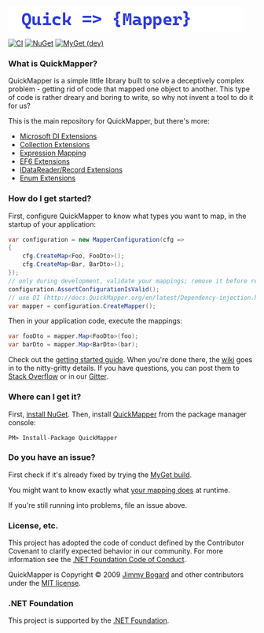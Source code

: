 <img src="https://github.com/akbarbuneri/QuickMapper/blob/main/Logo.png?raw=true" alt="QuickMapper">

[![CI](https://github.com/QuickMapper/QuickMapper/workflows/CI/badge.svg)](https://github.com/QuickMapper/QuickMapper/actions?query=workflow%3ACI)
[![NuGet](http://img.shields.io/nuget/v/QuickMapper.svg)](https://www.nuget.org/packages/QuickMapper/)
[![MyGet (dev)](https://img.shields.io/myget/QuickMapperdev/v/QuickMapper.svg)](https://myget.org/feed/QuickMapperdev/package/nuget/QuickMapper)

### What is QuickMapper?

QuickMapper is a simple little library built to solve a deceptively complex problem - getting rid of code that mapped one object to another. This type of code is rather dreary and boring to write, so why not invent a tool to do it for us?

This is the main repository for QuickMapper, but there's more:

* [Microsoft DI Extensions](https://github.com/QuickMapper/QuickMapper.Extensions.Microsoft.DependencyInjection)
* [Collection Extensions](https://github.com/QuickMapper/QuickMapper.Collection)
* [Expression Mapping](https://github.com/QuickMapper/QuickMapper.Extensions.ExpressionMapping)
* [EF6 Extensions](https://github.com/QuickMapper/QuickMapper.EF6)
* [IDataReader/Record Extensions](https://github.com/QuickMapper/QuickMapper.Data)
* [Enum Extensions](https://github.com/QuickMapper/QuickMapper.Extensions.EnumMapping)

### How do I get started?

First, configure QuickMapper to know what types you want to map, in the startup of your application:

```csharp
var configuration = new MapperConfiguration(cfg => 
{
    cfg.CreateMap<Foo, FooDto>();
    cfg.CreateMap<Bar, BarDto>();
});
// only during development, validate your mappings; remove it before release
configuration.AssertConfigurationIsValid();
// use DI (http://docs.QuickMapper.org/en/latest/Dependency-injection.html) or create the mapper yourself
var mapper = configuration.CreateMapper();
```
Then in your application code, execute the mappings:

```csharp
var fooDto = mapper.Map<FooDto>(foo);
var barDto = mapper.Map<BarDto>(bar);
```

Check out the [getting started guide](https://QuickMapper.readthedocs.io/en/latest/Getting-started.html). When you're done there, the [wiki](https://QuickMapper.readthedocs.io/en/latest/) goes in to the nitty-gritty details. If you have questions, you can post them to [Stack Overflow](https://stackoverflow.com/questions/tagged/QuickMapper) or in our [Gitter](https://gitter.im/QuickMapper/QuickMapper).

### Where can I get it?

First, [install NuGet](http://docs.nuget.org/docs/start-here/installing-nuget). Then, install [QuickMapper](https://www.nuget.org/packages/QuickMapper/) from the package manager console:

```
PM> Install-Package QuickMapper
```

### Do you have an issue?

First check if it's already fixed by trying the [MyGet build](https://QuickMapper.readthedocs.io/en/latest/The-MyGet-build.html).

You might want to know exactly what [your mapping does](https://QuickMapper.readthedocs.io/en/latest/Understanding-your-mapping.html) at runtime.

If you're still running into problems, file an issue above.

### License, etc.

This project has adopted the code of conduct defined by the Contributor Covenant to clarify expected behavior in our community.
For more information see the [.NET Foundation Code of Conduct](https://dotnetfoundation.org/code-of-conduct).

QuickMapper is Copyright &copy; 2009 [Jimmy Bogard](https://jimmybogard.com) and other contributors under the [MIT license](LICENSE.txt).

### .NET Foundation

This project is supported by the [.NET Foundation](https://dotnetfoundation.org).